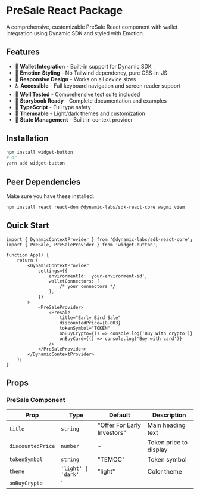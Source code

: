 # PreSale React Package

A comprehensive, customizable PreSale React component with wallet integration using Dynamic SDK and styled with Emotion.

## Features

- 🔗 **Wallet Integration** - Built-in support for Dynamic SDK
- 🎨 **Emotion Styling** - No Tailwind dependency, pure CSS-in-JS
- 📱 **Responsive Design** - Works on all device sizes
- ♿ **Accessible** - Full keyboard navigation and screen reader support
- 🧪 **Well Tested** - Comprehensive test suite included
- 📖 **Storybook Ready** - Complete documentation and examples
- 🎯 **TypeScript** - Full type safety
- 🎨 **Themeable** - Light/dark themes and customization
- 🔄 **State Management** - Built-in context provider

## Installation

```bash
npm install widget-button
# or
yarn add widget-button
```

## Peer Dependencies

Make sure you have these installed:

```bash
npm install react react-dom @dynamic-labs/sdk-react-core wagmi viem
```

## Quick Start

```tsx
import { DynamicContextProvider } from '@dynamic-labs/sdk-react-core';
import { PreSale, PreSaleProvider } from 'widget-button';

function App() {
	return (
		<DynamicContextProvider
			settings={{
				environmentId: 'your-environment-id',
				walletConnectors: [
					/* your connectors */
				],
			}}
		>
			<PreSaleProvider>
				<PreSale
					title="Early Bird Sale"
					discountedPrice={0.003}
					tokenSymbol="TOKEN"
					onBuyCrypto={() => console.log('Buy with crypto')}
					onBuyCard={() => console.log('Buy with card')}
				/>
			</PreSaleProvider>
		</DynamicContextProvider>
	);
}
```

## Props

### PreSale Component

| Prop              | Type                | Default                     | Description            |
| ----------------- | ------------------- | --------------------------- | ---------------------- |
| `title`           | `string`            | "Offer For Early Investors" | Main heading text      |
| `discountedPrice` | `number`            | -                           | Token price to display |
| `tokenSymbol`     | `string`            | "TEMOC"                     | Token symbol           |
| `theme`           | `'light' \| 'dark'` | "light"                     | Color theme            |
| `onBuyCrypto`     | `                   |
